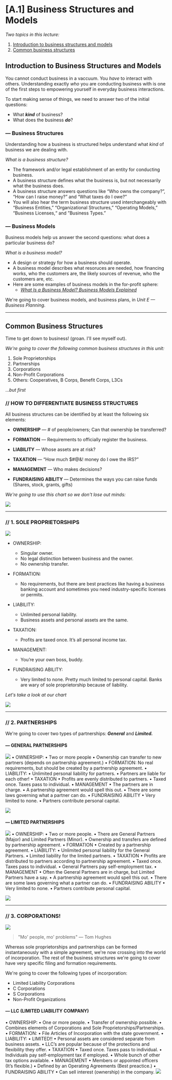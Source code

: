 # [A.1]	Business Structures and Models

*Two topics in this lecture:*  

1. [Introduction to business structures and models](#ibsm)
1. [Common business structures](#cbs)  

## <a name="ibsm">Introduction to Business Structures and Models</a>

You cannot conduct business in a vaccuum. You *have* to interact with others. Understanding exactly *who* you are conducting business with is one of the first steps to empowering yourself in everyday business interactions.


To start making sense of things, we need to answer two of the initial questions:

* What ***kind*** of business?
* What does the business ***do***?

### — Business Structures
Understanding how a business is structured helps understand what *kind* of business we are dealing with. 

*What is a business structure?*

* The framework and/or legal establishment of an entity for conducting business.
* A business structure defines what the business is, but not necessarily what the
business does.
* A business structure answers questions like “Who owns the company?”, “How
can I raise money?” and “What taxes do I owe?”
* You will also hear the term business structure used interchangeably with
“Business Entities,” “Organizational Structures,” “Operating Models,”
“Business Licenses,“ and ”Business Types.”

### — Business Models
Business models help us answer the second questions: what does a particular business do? 

*What is a business model?*

* A design or strategy for how a business should operate. 
* A business model describes what resoruces are needed, how financing works, who the customers are, the likely sources of revenue, who the customers are, etc. 
* Here are some examples of business models in the for-profit sphere:
	* *[What Is a Business Model? Business Models Explained](https://articles.bplans.com/what-is-a-business-model-business-models-explained/)*
 	
We're going to cover business models, and business plans, in *Unit E — Business Planning*. 
***

## <a name="cbs">Common Business Structures</a>  

Time to get down to business! (groan. I'll see myself out). 

*We're going to cover the following common business structures in this unit:*

1. Sole Proprietorships
2. Partnerships
3. Corporations
4. Non-Profit Corporations
5. Others: Cooperatives, B Corps, Benefit Corps, L3Cs

...*but first*

### // HOW TO DIFFERENTIATE BUSINESS STRUCTURES
All business structures can be identified by at least the following six elements:

* **OWNERSHIP** — # of people/owners; Can that ownership be transferred?

* **FORMATION** — Requirements to officially register the business.
* **LIABILITY** — Whose assets are at risk?
* **TAXATION** — “How much $#@&! money do I owe the IRS?”
* **MANAGEMENT** — Who makes decisions?
* **FUNDRAISING ABILITY** — Determines the ways you can raise funds (Shares, stock, grants, gifts)

*We're going to use this chart so we don't lose out minds:*

![](https://github.com/Orthelious/PDCP_Spring2019/blob/master/images/BusiStruct_None.png)
***
### // 1. SOLE PROPRIETORSHIPS
![](https://github.com/Orthelious/PDCP_Spring2019/blob/master/images/MadMax_Sole.jpeg)

* OWNERSHIP:
	* Singular owner.
	* No legal distinction between business and the owner. 
	* No ownership transfer.
* FORMATION: 
	* No requirements, but there are best practices like having a
business banking account and sometimes you need industry-specific licenses
or permits.
* LIABILITY: 
	* Unlimited personal liability. 
	* Business assets and personal assets are the same. 

* TAXATION: 
	* Profits are taxed once. It’s all personal income tax.
* MANAGEMENT: 
	* You’re your own boss, buddy.
* FUNDRAISING ABILITY: 
	* Very limited to none. Pretty much limited to
personal capital. Banks are wary of sole proprietorship because of liability.

*Let's take a look at our chart*

![](https://github.com/Orthelious/PDCP_Spring2019/blob/master/images/BusiStruct_1.png)
***
### // 2. PARTNERSHIPS
We're going to cover two types of partnerships: ***General*** and ***Limited.***

#### **— GENERAL PARTNERSHIPS**
![](https://github.com/Orthelious/PDCP_Spring2019/blob/master/images/madmax_partnership.jpg)
• OWNERSHIP:
• Two or more people
• Ownership can transfer to new partners (depends on partnership
agreement.)
• FORMATION: No real requirements, but should be created by a partnership
agreement.
• LIABILITY:
• Unlimited personal liability for partners.
• Partners are liable for each other!
• TAXATION
• Profits are evenly distributed to partners.
• Taxed once. Taxes pass to individual.
• MANAGEMENT
• The partners are in charge.
• A partnership agreement would spell this out.
• There are some laws governing what a partner can do.
• FUNDRAISING ABILITY
• Very limited to none.
• Partners contribute personal capital.

![](https://github.com/Orthelious/PDCP_Spring2019/blob/master/images/BusiStruct_2.png)

#### **— LIMITED PARTNERSHIPS**
![](https://github.com/Orthelious/PDCP_Spring2019/blob/master/images/madmax_limited_partnership.jpg)
• OWNERSHIP:
• Two or more people.
• There are General Partners (Major) and Limited Partners (Minor).
• Ownership and transfers are defined by partnership agreement.
• FORMATION
• Created by a partnership agreement.
• LIABILITY:
• Unlimited personal liability for the General Partners.
• Limited liability for the limited partners.
• TAXATION
• Profits are distributed to partners according to partnership agreement.
• Taxed once. Taxes pass to individual.
• General Partners pay self-employment tax.
• MANAGEMENT
• Often the General Partners are in charge, but Limited Partners have a say.
• A partnership agreement would spell this out.
• There are some laws governing what a partner can do.
• FUNDRAISING ABILITY
• Very limited to none.
• Partners contribute personal capital.

![](https://github.com/Orthelious/PDCP_Spring2019/blob/master/images/BusiStruct_3.png)
***

### // 3. CORPORATIONS!
![](https://github.com/Orthelious/PDCP_Spring2019/blob/master/images/MadMax_Incorporation.gif)

> "Mo' people, mo' problems" — Tom Hughes

Whereas sole proprietorships and partnerships can be formed instantaneously with a simple agreement, we're now crossing into the world of incorporation. The rest of the business structures we're going to cover have very specific filing and formation requirements. 

We're going to cover the following types of incorporation:

* Limited Liability Corporations
* C Corporations
* S Corporations
* Non-Profit Organizations 

#### **— LLC (LIMITED LIABILITY COMPANY)**
• OWNERSHIP:
• One or more people.
• Transfer of ownership possible.
• Combines elements of Corporations and Sole Proprietorships/Partnerships.
• FORMATION:
• File Articles of Incorporation with the state government.
• LIABILITY:
• LIMITED!!
• Personal assets are considered separate from business assets.
• LLC’s are popular because of the protections and flexibility they offer.
• TAXATION
• Taxed once. Taxes pass to individual.
• Individuals pay self-employment tax if employed.
• Whole bunch of other tax options available.
• MANAGEMENT
• Members or appointed officers (It’s flexible.)
• Defined by an Operating Agreements (Best preactice.)
• FUNDRAISING ABILITY
• Can sell interest (ownership) in the company.
![](https://github.com/Orthelious/PDCP_Spring2019/blob/master/images/BusiStruct_4.png)

